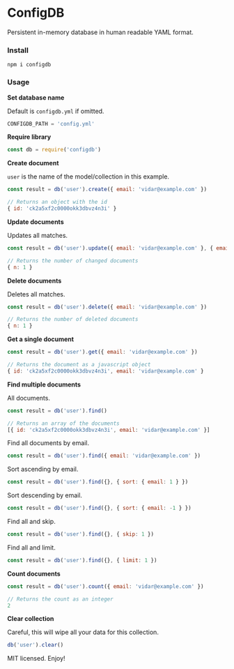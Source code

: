 # ConfigDB
Persistent in-memory database in human readable YAML format.

### Install
`npm i configdb`

### Usage

**Set database name**

Default is `configdb.yml` if omitted.
```js
CONFIGDB_PATH = 'config.yml'
```

**Require library**
```js
const db = require('configdb')
```

**Create document**

`user` is the name of the model/collection in this example.
```js
const result = db('user').create({ email: 'vidar@example.com' })

// Returns an object with the id
{ id: 'ck2a5xf2c0000okk3dbvz4n3i' }
```

**Update documents**

Updates all matches.
```js
const result = db('user').update({ email: 'vidar@example.com' }, { email: 'hello@example.com' })

// Returns the number of changed documents
{ n: 1 }
```

**Delete documents**

Deletes all matches.
```js
const result = db('user').delete({ email: 'vidar@example.com' })

// Returns the number of deleted documents
{ n: 1 }
```

**Get a single document**
```js
const result = db('user').get({ email: 'vidar@example.com' })

// Returns the document as a javascript object
{ id: 'ck2a5xf2c0000okk3dbvz4n3i', email: 'vidar@example.com' }
```

**Find multiple documents**

All documents.
```js
const result = db('user').find()

// Returns an array of the documents
[{ id: 'ck2a5xf2c0000okk3dbvz4n3i', email: 'vidar@example.com' }]
```

Find all documents by email.
```js
const result = db('user').find({ email: 'vidar@example.com' })
```

Sort ascending by email.
```js
const result = db('user').find({}, { sort: { email: 1 } })
```

Sort descending by email.
```js
const result = db('user').find({}, { sort: { email: -1 } })
```

Find all and skip.
```js
const result = db('user').find({}, { skip: 1 })
```

Find all and limit.
```js
const result = db('user').find({}, { limit: 1 })
```

**Count documents**
```js
const result = db('user').count({ email: 'vidar@example.com' })

// Returns the count as an integer
2
```

**Clear collection**

Careful, this will wipe all your data for this collection.
```js
db('user').clear()
```

MIT licensed. Enjoy!

